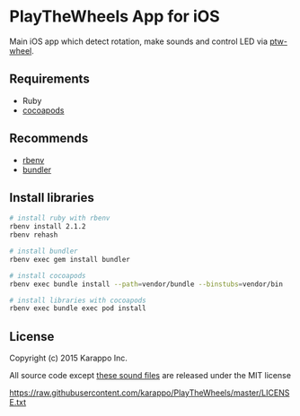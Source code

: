 # PlayTheWheels App for iOS
Main iOS app which detect rotation, make sounds and control LED via [ptw-wheel](https://github.com/karappo/ptw-wheel).

## Requirements

- Ruby
- [cocoapods](https://cocoapods.org/)

## Recommends

- [rbenv](https://cocoapods.org/)
- [bundler](https://cocoapods.org/)

## Install libraries

```sh
# install ruby with rbenv
rbenv install 2.1.2
rbenv rehash

# install bundler
rbenv exec gem install bundler

# install cocoapods
rbenv exec bundle install --path=vendor/bundle --binstubs=vendor/bin

# install libraries with cocoapods
rbenv exec bundle exec pod install

```

## License

Copyright (c) 2015 Karappo Inc.

All source code except [these sound files](https://github.com/karappo/PlayTheWheels/tree/master/PlayTheWheels/assets/tones) are released under the MIT license

https://raw.githubusercontent.com/karappo/PlayTheWheels/master/LICENSE.txt
